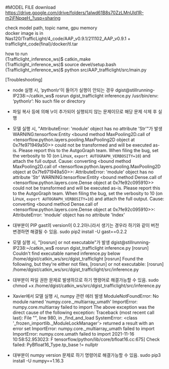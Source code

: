 #MODEL FILE download   
https://drive.google.com/drive/folders/1alwd61B8s70ZzLMnUld1R-m2jFNpqeH_?usp=sharing   


check model path, topic name, gpu memory   
docker image is in Nas120/TrafficLight/4_code/AAP_v0.9.1/211102_AAP_v0.9.1 + trafficlight_code(final)/docker/tl.tar   


how to run    
(Trafficlight_inference_ws)$ catkin_make   
(Trafficlight_inference_ws)$ source devel/setup.bash   
(Trafficlight_inference_ws)$ python src/AAP_trafficlight/src/main.py   

[Troubleshooting]
 - node 실행 시, ‘python\r’이 들어가 실행이 안되는 경우
dgist@stillrunning-IP238:~/catkin_ws$ rosrun dgist_trafficlight inference.py
/usr/bin/env: ‘python\r’: No such file or directory
 * 파일 복사 등에 의해 \r이 추가되어 실행되지 않는 문제이므로 해당 문제 삭제 후 실행

 - 모델 실행 시, "AttributeError: 'module' object has no attribute 'Str'"가 발생
WARNING:tensorflow:Entity <bound method MaxPooling2D.call of <tensorflow.python.layers.pooling.MaxPooling2D object at 0x7fe971949a50>> could not be transformed and will be executed as-is. Please report this to the AutgoGraph team. When filing the bug, set the verbosity to 10 (on Linux, `export AUTOGRAPH_VERBOSITY=10`) and attach the full output. Cause: converting <bound method MaxPooling2D.call of <tensorflow.python.layers.pooling.MaxPooling2D object at 0x7fe971949a50>>: AttributeError: 'module' object has no attribute 'Str'
WARNING:tensorflow:Entity <bound method Dense.call of <tensorflow.python.layers.core.Dense object at 0x7fe92c095910>> could not be transformed and will be executed as-is. Please report this to the AutgoGraph team. When filing the bug, set the verbosity to 10 (on Linux, `export AUTOGRAPH_VERBOSITY=10`) and attach the full output. Cause: converting <bound method Dense.call of <tensorflow.python.layers.core.Dense object at 0x7fe92c095910>>: AttributeError: 'module' object has no attribute 'Index'
 * 대부분이 PIP gast의 version이 0.2.2아니라서 생기는 경우라 하기와 같이 버전 변경하면 해결될 수 있음.
 	sudo pip2 install -U gast==0.2.2

 - 모델 실행 시, "[rosrun] or not executable"가 발생
dgist@stillrunning-IP238:~/catkin_ws$ rosrun dgist_trafficlight inference.py
[rosrun] Couldn't find executable named inference.py below /home/dgist/catkin_ws/src/dgist_trafficlight
[rosrun] Found the following, but they're either not files,
[rosrun] or not executable:
[rosrun]   /home/dgist/catkin_ws/src/dgist_trafficlight/src/inference.py
 * 대부분이 파일 권한 문제로 발생하므로 하기 명령어로 해결가능할 수 있음.
    sudo chmod +x /home/dgist/catkin_ws/src/dgist_trafficlight/src/inference.py

 - Xavier에서 모델 실행 시, numpy 관련 에러 발생
ModuleNotFoundError: No module named 'numpy.core._multiarray_umath'
ImportError: numpy.core.multiarray failed to import
The above exception was the direct cause of the following exception:
Traceback (most recent call last):
  File "<frozen importlib._bootstrap>", line 980, in _find_and_load
SystemError: <class '_frozen_importlib._ModuleLockManager'> returned a result with an error set
ImportError: numpy.core._multiarray_umath failed to import
ImportError: numpy.core.umath failed to import
2021-11-16 10:58:52.953023: F tensorflow/python/lib/core/bfloat16.cc:675] Check failed: PyBfloat16_Type.tp_base != nullptr 
 * 대부분이 numpy version 문제로 하기 명령어로 해결가능할 수 있음.
      sudo pip3 install -U numpy==1.16.3
